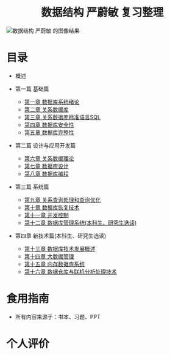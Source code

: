 

<h1 align="center">数据结构 严蔚敏 复习整理</h1>

![数据结构 严蔚敏 的图像结果](https://tse2-mm.cn.bing.net/th/id/OIP-C.ptmcSnczUGx7_UPEq3sN6wHaHb?w=186&h=187&c=7&r=0&o=5&pid=1.7)



# 目录

* 概述
* 第一篇 基础篇
	* [第一章 数据库系统绪论]()
	* [第二章 关系数据库]()
	* [第三章 关系数据库标准语言SQL]()
	* [第四章 数据库安全性]()
	* [第五章 数据库完整性]()

* 第二篇 设计与应用开发篇
	* [第六章 关系数据理论]()
	* [第七章 数据库设计]()
	* [第八章 数据库编程]()

* 第三篇 系统篇
	* [第九章 关系查询处理和查询优化]()
	* [第十章 数据库恢复技术]()
	* [第十一章 并发控制]()
	* [第十二章 数据库管理系统(本科生、研究生选读)]()

* 第四章 新技术篇(本科生、研究生选读)
	* [第十三章 数据库技术发展概述]()
	* [第十四章 大数据管理]()
	* [第十五章 内存数据库系统]()
	* [第十六章 数据仓库与联机分析处理技术]()


# 食用指南

* 所有内容来源于：书本、习题、PPT

	

# 个人评价

> 
